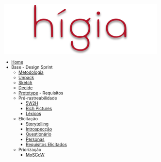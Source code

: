 <a href="/">
    <img src="assets/images/higia/higia.png" class="sidebar-logo">
</a>

-   [Home](README.md)
-    Base
    -   Design Sprint
        - [Metodologia](01-designSprint/metodologia.md)  
        - [Unpack]()   
        - [Sketch](./01-designSprint/protipoPapel.md)  
        - [Decide]()
        - [Prototype]() 
    -   Requisitos
        -   Pré-rastreabilidade
            -   [5W2H](./02-requisitos/pre-rastreabilidade/5w2h)
            -   [Rich Pictures]()
            -   [Léxicos]()
        -   Elicitação
            -   [Storytelling]()
            -   [Introspecção]()
            -   [Questionário]()
            -   [Personas]()
            -   [Requisitos Elicitados]()
        -   Priorização
            -   [MoSCoW]()
